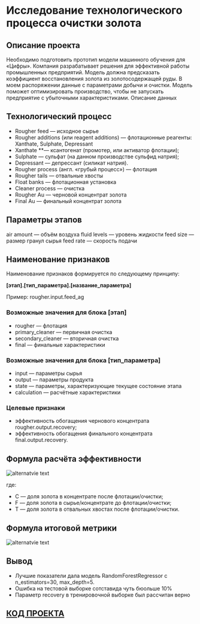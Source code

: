 # Исследование технологического процесса очистки золота

## Описание проекта
Необходимо подготовить прототип модели машинного обучения для «Цифры». Компания разрабатывает решения для эффективной работы промышленных предприятий.
Модель должна предсказать коэффициент восстановления золота из золотосодержащей руды. В моем распоряжении данные с параметрами добычи и очистки.
Модель поможет оптимизировать производство, чтобы не запускать предприятие с убыточными характеристиками.
Описание данных

## Технологический процесс
- Rougher feed — исходное сырье
- Rougher additions (или reagent additions) — флотационные реагенты: Xanthate, Sulphate, Depressant
- Xanthate **— ксантогенат (промотер, или активатор флотации);
- Sulphate — сульфат (на данном производстве сульфид натрия);
- Depressant — депрессант (силикат натрия).
- Rougher process (англ. «грубый процесс») — флотация
- Rougher tails — отвальные хвосты
- Float banks — флотационная установка
- Cleaner process — очистка
- Rougher Au — черновой концентрат золота
- Final Au — финальный концентрат золота  


## Параметры этапов
air amount — объём воздуха
fluid levels — уровень жидкости
feed size — размер гранул сырья
feed rate — скорость подачи  


## Наименование признаков

Наименование признаков формируется по следующему принципу:  

__[этап].[тип_параметра].[название_параметра]__  

Пример: rougher.input.feed_ag

### Возможные значения для блока [этап]
- rougher — флотация
- primary_cleaner — первичная очистка
- secondary_cleaner — вторичная очистка
- final — финальные характеристики  


### Возможные значения для блока [тип_параметра]
- input — параметры сырья
- output — параметры продукта
- state — параметры, характеризующие текущее состояние этапа
- calculation — расчётные характеристики

### Целевые признаки
- эффективность обогащения чернового концентрата rougher.output.recovery;
- эффективность обогащения финального концентрата final.output.recovery.

## Формула расчёта эффективности 

![alternatvie text](https://pictures.s3.yandex.net/resources/Recovery_1576238822.jpg)

где:
 - C — доля золота в концентрате после флотации/очистки;
 - F — доля золота в сырье/концентрате до флотации/очистки;
 - T — доля золота в отвальных хвостах после флотации/очистки.
 
 ## Формула итоговой метрики

![alternatvie text](https://pictures.s3.yandex.net/resources/smape_1576239058.jpg)
 
 
## Вывод
- Лучшие показатели дала модель RandomForestRegressor с n_estimators=30, max_depth=5.
- Ошибка на тестовой выборке сотставида чуть бюольше 10%
- Параметр recovery в тренировочной выборке был рассчитан верно

## [КОД ПРОЕКТА](gold_purification_process_project)